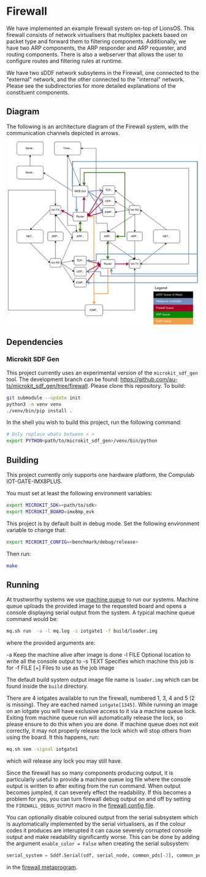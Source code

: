 # Firewall

We have implemented an example firewall system on-top of LionsOS. This firewall consists of network virtualisers
that multiplex packets based on packet type and forward them to filtering components. Additionally, we have
two ARP components, the ARP responder and ARP requester, and routing components. There is also a webserver
that allows the user to configure routes and filtering rules at runtime.

We have two sDDF network subsytems in the Firewall, one connected to the "external" network, and the
other connected to the "internal" network. Please see the subdirectories for more detailed explanations of the
constituent components.

## Diagram
The following is an architecture diagram of the Firewall system, with the communication channels depicted in arrows.

![](images/Firewall.svg)


## Dependencies

### Microkit SDF Gen
This project currently uses an experimental version of the `microkit_sdf_gen` tool. The development branch can be found:
https://github.com/au-ts/microkit_sdf_gen/tree/firewall. Please clone this repository. To build:

```sh
git submodule --update init
python3 -m venv venv
./venv/bin/pip install .
```

In the shell you wish to build this project, run the following command:
```sh
# Only replace whats between < >
export PYTHON<path/to/microkit_sdf_gen>/venv/bin/python
```

## Building

This project currently only supports one hardware platform, the Compulab IOT-GATE-IMX8PLUS.

You must set at least the following environment variables:

```sh
export MICROKIT_SDK=<path/to/sdk>
export MICROKIT_BOARD=imx8mp_evk
```

This project is by default built in debug mode. Set the following environment variable to change that:

```sh
export MICROKIT_CONFIG=<benchmark/debug/release>
```

Then run:

```sh
make
```

## Running

At trustworthy systems we use [machine queue](https://wiki.trustworthy.systems/doku.php?id=sysadmin_hints:mq:machine_queue)
to run our systems. Machine queue uploads the provided image to the requested board and opens a
console displaying serial output from the system. A typical machine queue command would be:

```sh
mq.sh run  -a -l mq.log -s iotgate1 -f build/loader.img
```

where the provided arguments are: 

-a          Keep the machine alive after image is done
-l FILE     Optional location to write all the console output to
-s TEXT     Specifies which machine this job is for
-f FILE [+] Files to use as the job image

The default build system output image file name is `loader.img` which can be found inside the
`build` directory.

There are 4 iotgates available to run the firewall, numbered 1, 3, 4 and 5 (2 is missing). They are
eached named `iotgate[1345]`. While running an image on an iotgate you will have exclusive access to
it via a machine queue lock. Exiting from machine queue run will automatically release the lock, so
please ensure to do this when you are done. If machine queue does not exit correctly, it may not
properly release the lock which will stop others from using the board. It this happens, run:

```sh
mq.sh sem -signal iotgate1
```

which will release any lock you may still have.

Since the firewall has so many components producing output, it is particularly useful to provide a
machine queue log file where the console output is written to after exiting from the run command.
When output becomes jumpled, it can severely effect the readability. If this becomes a problem for
you, you can turn firewall debug output on and off by setting the `FIREWALL_DEBUG_OUTPUT` macro in
the [firewall config file](/include/lions/firewall/config.h).

You can optionally disable coloured output from the serial subsystem which is auytomatically
implemented by the serial virtualisers, as if the colour codes it produces are interupted it can
cause severely corrupted console output and make readability significantly worse. This can be done
by adding the argument `enable_color = False` when creating the serial subsystem:

```py
serial_system = Sddf.Serial(sdf, serial_node, common_pds[-2], common_pds[-1], enable_color = False)
```

in the [firewall metaprogram](/examples/firewall/meta.py).
